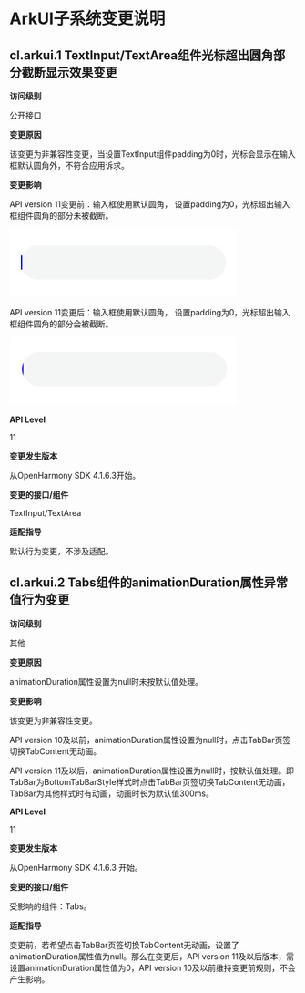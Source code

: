 # ArkUI子系统变更说明

## cl.arkui.1 TextInput/TextArea组件光标超出圆角部分截断显示效果变更

**访问级别**

公开接口

**变更原因**

该变更为非兼容性变更，当设置TextInput组件padding为0时，光标会显示在输入框默认圆角外，不符合应用诉求。

**变更影响**

API version 11变更前：输入框使用默认圆角， 设置padding为0，光标超出输入框组件圆角的部分未被截断。

![Alt text](figures/textinputcursorexceednotclip.png)

API version 11变更后：输入框使用默认圆角， 设置padding为0，光标超出输入框组件圆角的部分会被截断。

![Alt text](figures/textinputcursorexceedclip.png)

**API Level**

11

**变更发生版本**

从OpenHarmony SDK 4.1.6.3开始。 

**变更的接口/组件**

TextInput/TextArea

**适配指导**

默认行为变更，不涉及适配。

## cl.arkui.2  Tabs组件的animationDuration属性异常值行为变更

**访问级别**

其他

**变更原因**

animationDuration属性设置为null时未按默认值处理。

**变更影响**

该变更为非兼容性变更。

API version 10及以前，animationDuration属性设置为null时，点击TabBar页签切换TabContent无动画。

API version 11及以后，animationDuration属性设置为null时，按默认值处理。即TabBar为BottomTabBarStyle样式时点击TabBar页签切换TabContent无动画，TabBar为其他样式时有动画，动画时长为默认值300ms。

**API Level**

11

**变更发生版本**

从OpenHarmony SDK 4.1.6.3 开始。

**变更的接口/组件**

受影响的组件：Tabs。

**适配指导**

变更前，若希望点击TabBar页签切换TabContent无动画，设置了animationDuration属性值为null。那么在变更后，API version 11及以后版本，需设置animationDuration属性值为0，API version 10及以前维持变更前规则，不会产生影响。
